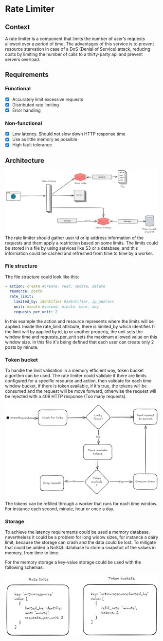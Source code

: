 # Rate Limiter

## Context
A rate limiter is a component that limits the number of user's requests allowed over a period of time.
The advantages of this service is to prevent resource starvation in case of a DoS (Denial of Service) attack, 
reducing costs by limiting the number of calls to a thirty-party api and prevent servers overload.

## Requirements

### Functional
- [X] Accurately limit excessive requests
- [X] Distributed rate limiting
- [X] Error handling

### Non-functional
- [X] Low latency. Should not slow down HTTP response time
- [X] Use as little memory as possible
- [X] High fault tolerance

## Architecture
![Rate limiter](docs/rate-limiter.excalidraw.png)
The rate limiter should gather user id or ip address information of the requests and them apply
a restriction based on some limits. The limits could be stored in a file by using services like S3
or a database, and this information could be cached and refreshed from time to time by a worker.

### File structure
The file structure could look like this:
```yml
- action: create #create, read, update, delete
  resource: posts
  rate_limit:
    limited_by: identifier #identifier, ip_address
    unit: minute #second, minute, hour, day
    requests_per_unit: 2
```
In this example the action and resource represents where the limits will be applied.
Inside the rate_limit attribute, there is limited_by which identifies fi the limit will
by applied by id, ip or another property, the unit sets the window time and
requests_per_unit sets the maximum allowed value on this window size.
In this file it's being defined that each user can create only 2 posts by minute.

### Token bucket
To handle the limit validation in a memory efficient way, token bucket algorithm can be used.
The rate limiter could validate if there are limits configured for a specific resource
and action, then validate for each time window bucket, if there is token available,
if it's true, the tokens will be consumed and the request will be move forward, otherwise
the request will be rejected with a 409 HTTP response (Too many requests).

![Token Bucket](docs/token-bucket.excalidraw.png)

The tokens can be refilled through a worker that runs for each time window. For instance
each second, minute, hour or once a day.

### Storage
To achieve the latency requirements could be used a memory database, nevertheless
it could be a problem for long widow sizes, for instance a dairy limit, because the
storage can crash and the data could be lost. To mitigate that could be added a NoSQL
database to store a snapshot of the values in memory, from time to time.

For the memory storage a key-value storage could be used with the following schemas:

![Database](docs/db.excalidraw.png)